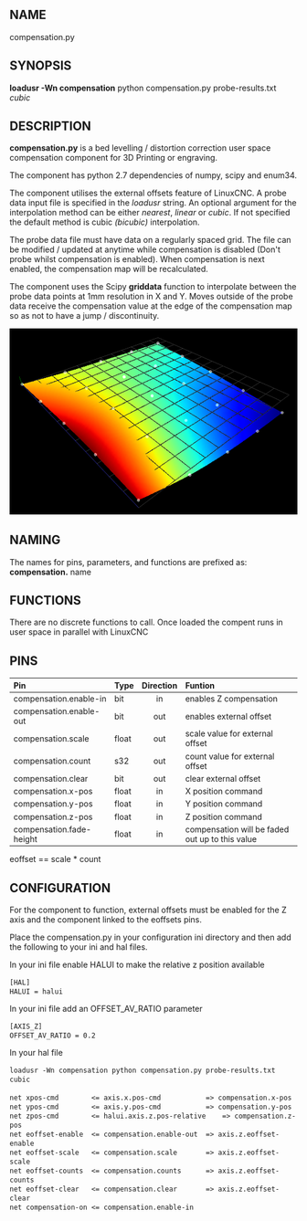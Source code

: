 ## NAME 

compensation.py 

## SYNOPSIS 

**loadusr -Wn compensation** python compensation.py probe-results.txt *cubic*

## DESCRIPTION 

**compensation.py** is a bed levelling / distortion correction user space compensation component for 3D Printing or engraving.

The component has python 2.7 dependencies of numpy, scipy and enum34.

The component utilises the external offsets feature of LinuxCNC. A probe data input file is specified in the *loadusr* string. An optional argument for the interpolation method can be either *nearest*, *linear* or *cubic*. If not specified the default method is cubic *(bicubic)* interpolation.

The probe data file must have data on a regularly spaced grid. The file can be modified / updated at anytime while compensation is disabled (Don't probe whilst compensation is enabled). When compensation is next enabled, the compensation map will be recalculated.

The component uses the Scipy **griddata** function to interpolate between the probe data points at 1mm resolution in X and Y. Moves outside of the probe data receive the compensation value at the edge of the compensation map so as not to have a jump / discontinuity.

![Compensation map](compensationMap.png)

## NAMING

The names for pins, parameters, and functions are prefixed as:  
**compensation.** name


## FUNCTIONS 

There are no discrete functions to call. Once loaded the compent runs in user space in parallel with LinuxCNC

## PINS 

| Pin | Type | Direction | Funtion|
| :--- | :--- | :---: | :--- |
| compensation.enable-in | bit | in | enables Z compensation |
| compensation.enable-out | bit | out | enables external offset |
| compensation.scale | float | out | scale value for external offset |
| compensation.count | s32 | out | count value for external offset |
| compensation.clear | bit | out | clear external offset |
| compensation.x-pos | float | in | X position command |
| compensation.y-pos | float | in | Y position command |
| compensation.z-pos | float | in | Z position command |
| compensation.fade-height  | float | in | compensation will be faded out up to this value |

eoffset == scale * count

## CONFIGURATION

For the component to function, external offsets must be enabled for the Z axis and the component linked to the eoffsets pins.

Place the compensation.py in your configuration ini directory and then add the following to your ini and hal files.

In your ini file enable HALUI to make the relative z position available

	[HAL]  
	HALUI = halui


In your ini file add an OFFSET_AV_RATIO parameter

	[AXIS_Z]  
	OFFSET_AV_RATIO = 0.2

In your hal file 

	loadusr -Wn compensation python compensation.py probe-results.txt cubic

	net xpos-cmd 		<= axis.x.pos-cmd			=> compensation.x-pos
	net ypos-cmd 		<= axis.y.pos-cmd			=> compensation.y-pos
	net zpos-cmd 		<= halui.axis.z.pos-relative	=> compensation.z-pos
	net eoffset-enable	<= compensation.enable-out	=> axis.z.eoffset-enable
	net eoffset-scale	<= compensation.scale		=> axis.z.eoffset-scale
	net eoffset-counts	<= compensation.counts 		=> axis.z.eoffset-counts
	net eoffset-clear	<= compensation.clear 		=> axis.z.eoffset-clear
	net compensation-on	<= compensation.enable-in
